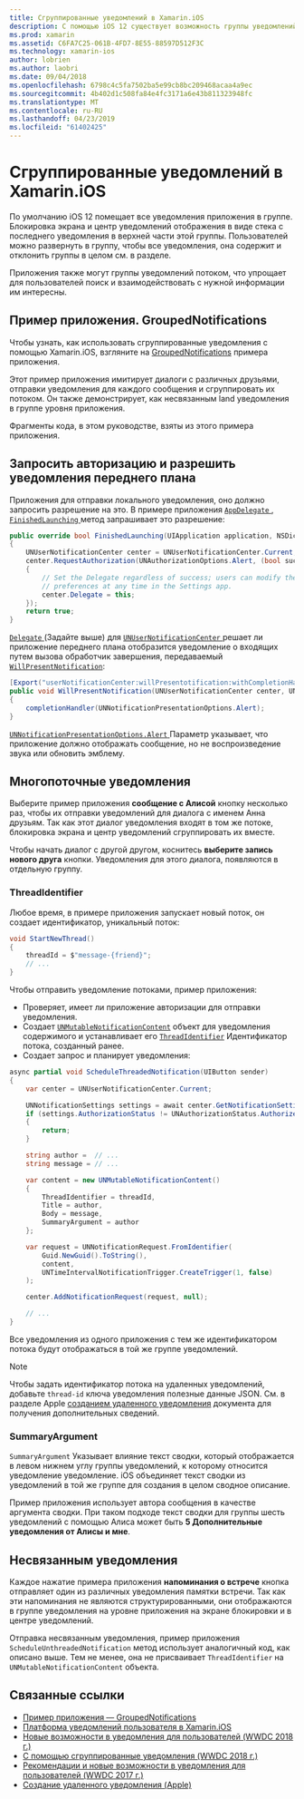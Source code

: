 ```yaml
---
title: Сгруппированные уведомлений в Xamarin.iOS
description: С помощью iOS 12 существует возможность группы уведомлений в центре уведомлений или на экране блокировки с приложения или потока. В этом документе описываются способы отправки потоками и несвязанным уведомлений с помощью Xamarin.iOS.
ms.prod: xamarin
ms.assetid: C6FA7C25-061B-4FD7-8E55-88597D512F3C
ms.technology: xamarin-ios
author: lobrien
ms.author: laobri
ms.date: 09/04/2018
ms.openlocfilehash: 6798c4c5fa7502ba5e99cb8bc209468acaa4a9ec
ms.sourcegitcommit: 4b402d1c508fa84e4fc3171a6e43b811323948fc
ms.translationtype: MT
ms.contentlocale: ru-RU
ms.lasthandoff: 04/23/2019
ms.locfileid: "61402425"
---
```

# <a name="grouped-notifications-in-xamarinios"></a>Сгруппированные уведомлений в Xamarin.iOS

По умолчанию iOS 12 помещает все уведомления приложения в группе. Блокировка экрана и центр уведомлений отображения в виде стека с последнего уведомления в верхней части этой группы. Пользователей можно развернуть в группу, чтобы все уведомления, она содержит и отклонить группы в целом см. в разделе.

Приложения также могут группы уведомлений потоком, что упрощает для пользователей поиск и взаимодействовать с нужной информации им интересны.

## <a name="sample-app-groupednotifications"></a>Пример приложения. GroupedNotifications

Чтобы узнать, как использовать сгруппированные уведомления с помощью Xamarin.iOS, взгляните на [GroupedNotifications](https://developer.xamarin.com/samples/monotouch/iOS12/GroupedNotifications) примера приложения.

Этот пример приложения имитирует диалоги с различных друзьями, отправки уведомления для каждого сообщения и сгруппировать их потоком. Он также демонстрирует, как несвязанным land уведомления в группе уровня приложения.

Фрагменты кода, в этом руководстве, взяты из этого примера приложения.

## <a name="request-authorization-and-allow-foreground-notifications"></a>Запросить авторизацию и разрешить уведомления переднего плана

Приложения для отправки локального уведомления, оно должно запросить разрешение на это. В примере приложения [ `AppDelegate` ](xref:UIKit.UIApplicationDelegate), [ `FinishedLaunching` ](xref:UIKit.UIApplicationDelegate.FinishedLaunching(UIKit.UIApplication,Foundation.NSDictionary)) метод запрашивает это разрешение:

```csharp
public override bool FinishedLaunching(UIApplication application, NSDictionary launchOptions)
{
    UNUserNotificationCenter center = UNUserNotificationCenter.Current;
    center.RequestAuthorization(UNAuthorizationOptions.Alert, (bool success, NSError error) =>
    {
        // Set the Delegate regardless of success; users can modify their notification
        // preferences at any time in the Settings app.
        center.Delegate = this;
    });
    return true;
}
```

[ `Delegate` ](xref:UserNotifications.UNUserNotificationCenter.Delegate) (Задайте выше) для [ `UNUserNotificationCenter` ](xref:UserNotifications.UNUserNotificationCenter) решает ли приложение переднего плана отобразится уведомление о входящих путем вызова обработчик завершения, передаваемый [`WillPresentNotification`](xref:UserNotifications.UNUserNotificationCenterDelegate_Extensions.WillPresentNotification(UserNotifications.IUNUserNotificationCenterDelegate,UserNotifications.UNUserNotificationCenter,UserNotifications.UNNotification,System.Action{UserNotifications.UNNotificationPresentationOptions})):

```csharp
[Export("userNotificationCenter:willPresentotification:withCompletionHandler:")]
public void WillPresentNotification(UNUserNotificationCenter center, UNNotification notification, System.Action<UNNotificationPresentationOptions> completionHandler)
{
    completionHandler(UNNotificationPresentationOptions.Alert);
}
```

[ `UNNotificationPresentationOptions.Alert` ](xref:UserNotifications.UNNotificationPresentationOptions) Параметр указывает, что приложение должно отображать сообщение, но не воспроизведение звука или обновить эмблему.

## <a name="threaded-notifications"></a>Многопоточные уведомления

Выберите пример приложения **сообщение с Алисой** кнопку несколько раз, чтобы их отправки уведомлений для диалога с именем Анна друзьям.
Так как этот диалог уведомления входят в том же потоке, блокировка экрана и центр уведомлений сгруппировать их вместе.

Чтобы начать диалог с другой другом, коснитесь **выберите запись нового друга** кнопки. Уведомления для этого диалога, появляются в отдельную группу.

### <a name="threadidentifier"></a>ThreadIdentifier

Любое время, в примере приложения запускает новый поток, он создает идентификатор, уникальный поток:

```csharp
void StartNewThread()
{
    threadId = $"message-{friend}";
    // ...
}
```

Чтобы отправить уведомление потоками, пример приложения:

- Проверяет, имеет ли приложение авторизации для отправки уведомления.
- Создает [`UNMutableNotificationContent`](xref:UserNotifications.UNMutableNotificationContent)
объект для уведомления содержимого и устанавливает его [`ThreadIdentifier`](xref:UserNotifications.UNMutableNotificationContent.ThreadIdentifier)
Идентификатор потока, созданный ранее.
- Создает запрос и планирует уведомления:

```csharp
async partial void ScheduleThreadedNotification(UIButton sender)
{
    var center = UNUserNotificationCenter.Current;

    UNNotificationSettings settings = await center.GetNotificationSettingsAsync();
    if (settings.AuthorizationStatus != UNAuthorizationStatus.Authorized)
    {
        return;
    }

    string author =  // ...
    string message = // ...

    var content = new UNMutableNotificationContent()
    {
        ThreadIdentifier = threadId,
        Title = author,
        Body = message,
        SummaryArgument = author
    };

    var request = UNNotificationRequest.FromIdentifier(
        Guid.NewGuid().ToString(),
        content,
        UNTimeIntervalNotificationTrigger.CreateTrigger(1, false)
    );

    center.AddNotificationRequest(request, null);

    // ...
}
```

Все уведомления из одного приложения с тем же идентификатором потока будут отображаться в той же группе уведомлений.

> [!NOTE]
> Чтобы задать идентификатор потока на удаленных уведомлений, добавьте `thread-id` ключа уведомления полезные данные JSON. См. в разделе Apple [созданием удаленного уведомления](https://developer.apple.com/documentation/usernotifications/setting_up_a_remote_notification_server/generating_a_remote_notification) документа для получения дополнительных сведений.

### <a name="summaryargument"></a>SummaryArgument

`SummaryArgument` Указывает влияние текст сводки, который отображается в левом нижнем углу группы уведомлений, к которому относится уведомление уведомление. iOS объединяет текст сводки из уведомлений в той же группе для создания в целом сводное описание.

Пример приложения использует автора сообщения в качестве аргумента сводки. При таком подходе текст сводки для группы шесть уведомлений с помощью Алиса может быть **5 Дополнительные уведомления от Алисы и мне**.

## <a name="unthreaded-notifications"></a>Несвязанным уведомления

Каждое нажатие примера приложения **напоминания о встрече** кнопка отправляет один из различных уведомления памятки встречи. Так как эти напоминания не являются структурированными, они отображаются в группе уведомления на уровне приложения на экране блокировки и в центре уведомлений.

Отправка несвязанным уведомления, пример приложения `ScheduleUnthreadedNotification` метод использует аналогичный код, как описано выше.
Тем не менее, она не присваивает `ThreadIdentifier` на `UNMutableNotificationContent` объекта.

## <a name="related-links"></a>Связанные ссылки

- [Пример приложения — GroupedNotifications](https://developer.xamarin.com/samples/monotouch/iOS12/GroupedNotifications)
- [Платформа уведомлений пользователя в Xamarin.iOS](~/ios/platform/user-notifications/index.md)
- [Новые возможности в уведомления для пользователей (WWDC 2018 г.)](https://developer.apple.com/videos/play/wwdc2018/710/)
- [С помощью сгруппированные уведомления (WWDC 2018 г.)](https://developer.apple.com/videos/play/wwdc2018/711/)
- [Рекомендации и новые возможности в уведомления для пользователей (WWDC 2017 г.)](https://developer.apple.com/videos/play/wwdc2017/708/)
- [Создание удаленного уведомления (Apple)](https://developer.apple.com/documentation/usernotifications/setting_up_a_remote_notification_server/generating_a_remote_notification)
